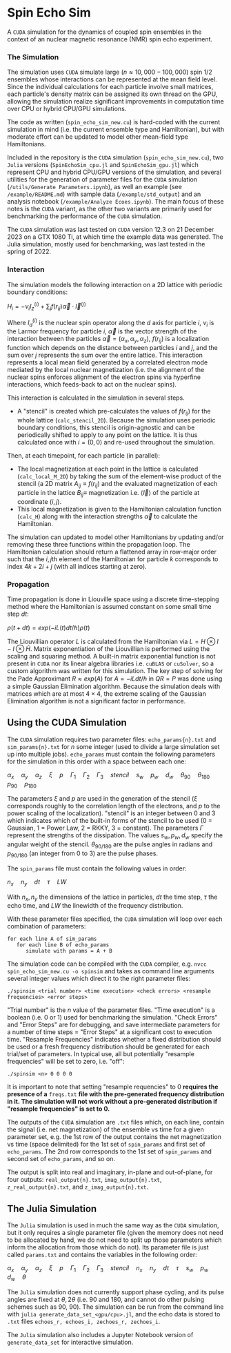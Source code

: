 # Spin Echo Sim
A `CUDA` simulation for the dynamics of coupled spin ensembles in the context of an nuclear magnetic resonance (NMR) spin echo experiment.

### The Simulation
The simulation uses `CUDA` simulate large ($n\approx 10,000 - 100,000$) spin $1/2$ ensembles whose interactions can be represented at the mean field level.  Since the individual calculations for each particle involve small matrices, each particle's density matrix can be assigned its own thread on the GPU, allowing the simulation realize significant improvements in computation time over CPU or hybrid CPU/GPU simulations.

The code as written (`spin_echo_sim_new.cu`) is hard-coded with the current simulation in mind (i.e. the current ensemble type and Hamiltonian), but with moderate effort can be updated to model other mean-field type Hamiltonians.

Included in the repository is the `CUDA` simulation (`spin_echo_sim_new.cu`), two `Julia` versions (`SpinEchoSim_cpu.jl` and `SpinEchoSim_gpu.jl`) which represent CPU and hybrid CPU/GPU versions of the simulation, and several utilities for the generation of parameter files for the `CUDA` simulation (`/utils/Generate Parameters.ipynb`), as well an example (see `/example/README.md`) with sample data (`/example/std_output`) and an analysis notebook (`/example/Analyze Ecoes.ipynb`).  The main focus of these notes is the `CUDA` variant, as the other two variants are primarily used for benchmarking the performance of the `CUDA` simulation.

The `CUDA` simulation was last tested on `CUDA` version 12.3 on 21 December 2023 on a GTX 1080 Ti, at which time the example data was generated.  The Julia simulation, mostly used for benchmarking, was last tested in the spring of 2022.

### Interaction

The simulation models the following interaction on a 2D lattice with periodic boundary conditions:

$H_i = -\nu_i I_z^{(i)} + \sum_{j} f(r_{ij}) \vec{\alpha} \cdot \vec{I}^{(j)}$

Where $I_{d}^{(i)}$ is the nuclear spin operator along the $d$ axis for particle $i$, $\nu_i$ is the Larmor frequency for particle $i$, $\vec{\alpha}$ is the vector strength of the interaction between the particles $\vec{\alpha} = (\alpha_x, \alpha_y, \alpha_z)$, $f(r_{ij})$ is a localization function which depends on the distance between particles $i$ and $j$, and the sum over $j$ represents the sum over the entire lattice.  This interaction represents a local mean field generated by a correlated electron mode mediated by the local nuclear magnetization (i.e. the alignment of the nuclear spins enforces alignment of the electron spins via hyperfine interactions, which feeds-back to act on the nuclear spins).

This interaction is calculated in the simulation in several steps.
* A "stencil" is created which pre-calculates the values of $f(r_{ij})$ for the whole lattice (`calc_stencil_2D`).  Because the simulation uses periodic boundary conditions, this stencil is origin-agnostic and can be periodically shifted to apply to any point on the lattice.  It is thus calculated once with $i = (0, 0)$ and re-used throughout the simulation.

Then, at each timepoint, for each particle (in parallel):
* The local magnetization at each point in the lattice is calculated (`calc_local_M_2D`) by taking the sum of the element-wise product of the stencil (a 2D matrix $A_{ij} \equiv f(r_{ij})$ and the evaluated magnetization of each particle in the lattice $B_{ij} \equiv$ magnetization i.e. $\langle \vec{I} \rangle$ of the particle at coordinate $(i,j)$.
* This local magnetization is given to the Hamiltonian calculation function (`calc_H`) along with the interaction strengths $\vec{\alpha}$ to calculate the Hamiltonian.

The simulation can updated to model other Hamiltonians by updating and/or removing these three functions within the propagation loop.  The Hamiltonian calculation should return a flattened array in row-major order such that the $i,j$th element of the Hamiltonian for particle $k$ corresponds to index $4k + 2i + j$ (with all indices starting at zero).

### Propagation

Time propagation is done in Liouville space using a discrete time-stepping method where the Hamiltonian is assumed constant on some small time step $dt$:

$\rho(t+dt) = exp(-iL(t)dt/\hbar)\rho(t)$

The Liouvillian operator $L$ is calculated from the Hamiltonian via $L = H \otimes I - I \otimes \bar{H}$.  Matrix exponentiation of the Liouvillian is performed using the scaling and squaring method.  A built-in matrix exponential function is not present in `CUDA` nor its linear algebra libraries i.e. `cuBLAS`  or `cuSolver`, so a custom algorithm was written for this simulation.  The key step of solving for the Pade Approximant $R \approx exp(A)$ for $A = -iLdt/\hbar$ in $QR = P$ was done using a simple Gaussian Elimination algorithm.  Because the simulation deals with matrices which are at most $4 \times 4$, the extreme scaling of the Gaussian Elimination algorithm is not a significant factor in performance.

## Using the CUDA Simulation

The `CUDA` simulation requires two parameter files: `echo_params{n}.txt` and `sim_params{n}.txt` for $n$ some integer (used to divide a large simulation set up into multiple jobs).  `echo_params` must contain the following parameters for the simulation in this order with a space between each one:

$\alpha_x\quad\alpha_y\quad\alpha_z\quad\xi\quad p\quad\Gamma_1\quad\Gamma_2\quad\Gamma_3\quad stencil\quad s_w\quad p_w\quad d_w\quad \theta_{90}\quad \theta_{180}\quad p_{90}\quad p_{180}$

The parameters $\xi$ and $p$ are used in the generation of the stencil ($\xi$ corresponds roughly to the correlation length of the electrons, and $p$ to the power scaling of the localization).  "stencil" is an integer between 0 and 3 which indicates which of the built-in forms of the stencil to be used (0 = Gaussian, 1 = Power Law, 2 = RKKY, 3 = constant).  The parameters $\Gamma$ represent the strengths of the dissipation.  The values $s_w, p_w, d_w$ specify the angular weight of the stencil.  $\theta_{90/180}$ are the pulse angles in radians and $p_{90/180}$ (an integer from 0 to 3) are the pulse phases.

The `spin_params` file must contain the following values in order:

$n_x\quad n_y\quad dt \quad \tau\quad LW$

With $n_x, n_y$ the dimensions of the lattice in particles, $dt$ the time step, $\tau$ the echo time, and $LW$ the linewidth of the frequency distribution.

With these parameter files specified, the `CUDA` simulation will loop over each combination of parameters:
```
for each line A of sim_params
   for each line B of echo_params
      simulate with params = A + B
```

The simulation code can be compiled with the `CUDA` compiler, e.g. `nvcc spin_echo_sim_new.cu -o spinsim` and takes as command line arguments several integer values which direct it to the right parameter files:

`./spinsim <trial number> <time execution> <check errors> <resample frequencies> <error steps>`

"Trial number" is the $n$ value of the parameter files.  "Time execution" is a boolean (i.e. 0 or 1) used for benchmarking the simulation.  "Check Errors" and "Error Steps" are for debugging, and save intermediate parameters for a number of time steps = "Error Steps" at a significant cost to execution time.  "Resample Frequencies" indicates whether a fixed distribution should be used or a fresh frequency distribution should be generated for each trial/set of parameters.  In typical use, all but potentially "resample frequencies" will be set to zero, i.e. "off":

`./spinsim <n> 0 0 0 0`

It is important to note that setting "resample requencies" to 0 **requires the presence of a** `freqs.txt` **file with the pre-generated frequency distribution in it.  The simulation will not work without a pre-generated distribution if "resample frequencies" is set to 0.**

The outputs of the `CUDA` simulation are `.txt` files which, on each line, contain the signal (i.e. net magnetization) of the ensemble vs time for a given parameter set, e.g. the 1st row of the output contains the net magnetization vs time (space delimited) for the 1st set of `spin_params` and first set of `echo_params`.  The 2nd row corresponds to the 1st set of `spin_params` and second set of `echo_params`, and so on.

The output is split into real and imaginary, in-plane and out-of-plane, for four outputs: `real_output{n}.txt`, `imag_output{n}.txt`, `z_real_output{n}.txt`, and `z_imag_output{n}.txt`.

## The Julia Simulation

The `Julia` simulation is used in much the same way as the `CUDA` simulation, but it only requires a single parameter file (given the memory does not need to be allocated by hand, we do not need to split up those parameters which inform the allocation from those which do not).  Its parameter file is just called `params.txt` and contains the variables in the following order:

$\alpha_x\quad\alpha_y\quad\alpha_z\quad\xi\quad p\quad\Gamma_1\quad\Gamma_2\quad\Gamma_3\quad stencil\quad n_x \quad n_y \quad dt \quad \tau \quad s_w \quad p_w \quad d_w \quad \theta$

The `Julia` simulation does not currently support phase cycling, and its pulse angles are fixed at $\theta, 2\theta$ (i.e. 90 and 180, and cannot do other pulsing schemes such as 90, 90).  The simulation can be run from the command line with `julia generate_data_set_<gpu/cpu>.jl`, and the echo data is stored to `.txt` files `echoes_r, echoes_i, zechoes_r, zechoes_i`.

The `Julia` simulation also includes a Jupyter Notebook version of `generate_data_set` for interactive simulation.
